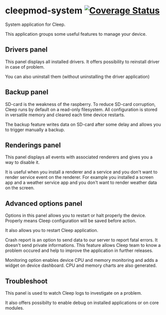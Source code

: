 # cleepmod-system [![Coverage Status](https://coveralls.io/repos/github/tangb/cleepmod-system/badge.svg?branch=master)](https://coveralls.io/github/tangb/cleepmod-system?branch=master)

System application for Cleep.

This application groups some useful features to manage your device.

## Drivers panel

This panel displays all installed drivers. It offers possibility to reinstall driver in case of problem.

You can also uninstall them (without uninstalling the driver application)

## Backup panel

SD-card is the weakness of the raspberry. To reduce SD-card corruption, Cleep runs by default on a read-only filesystem.
All configuration is stored in versatile memory and cleared each time device restarts.

The backup feature writes data on SD-card after some delay and allows you to trigger manually a backup.

## Renderings panel

This panel displays all events with associated renderers and gives you a way to disable it.

It is useful when you install a renderer and a service and you don't want to render service event on the renderer.
For example you installed a screen app and a weather service app and you don't want to render weather data on the screen.
 
## Advanced options panel

Options in this panel allows you to restart or halt properly the device.
Properly means Cleep configuration will be saved before action.

It also allows you to restart Cleep application.

Crash report is an option to send data to our server to report fatal errors. It doesn't send private informations.
This feature allows Cleep team to know a problem occured and help to improve the application in further releases.

Monitoring option enables device CPU and memory monitoring and adds a widget on device dashboard. CPU and memory charts are also generated.

## Troubleshoot

This panel is used to watch Cleep logs to investigate on a problem.

It also offers possibilty to enable debug on installed applications or on core modules.

